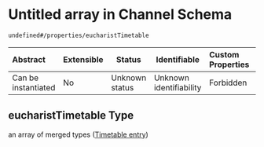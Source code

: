 # Untitled array in Channel Schema

```txt
undefined#/properties/eucharistTimetable
```




| Abstract            | Extensible | Status         | Identifiable            | Custom Properties | Additional Properties | Access Restrictions | Defined In                                                                 |
| :------------------ | ---------- | -------------- | ----------------------- | :---------------- | --------------------- | ------------------- | -------------------------------------------------------------------------- |
| Can be instantiated | No         | Unknown status | Unknown identifiability | Forbidden         | Allowed               | none                | [channel.schema.json\*](../out/channel.schema.json "open original schema") |

## eucharistTimetable Type

an array of merged types ([Timetable entry](channel-properties-eucharisttimetable-timetable-entry.md))
